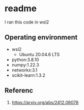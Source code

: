 # readme

I ran this code in wsl2

## Operating environment

- wsl2
  - Ubuntu 20.04.6 LTS
- python:3.8.10
- numpy:1.22.3
- networkx:3.1
- scikit-learn:1.3.2



## Referenc
1. https://arxiv.org/abs/2412.06078
